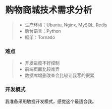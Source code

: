 # 购物商城技术需求分析
> * 生产环境：Ubuntu, Nginx, MySQL, Redis
> * 后台语言：Python
> * 框架：Tornado

### 难点
> * 开发进度不好控制
> * 前端页面比较难弄
> * 数据库增删改查会比较让我写的很累

### 开发模式
我准备采用敏捷开发模式，感觉这个最适合我。
